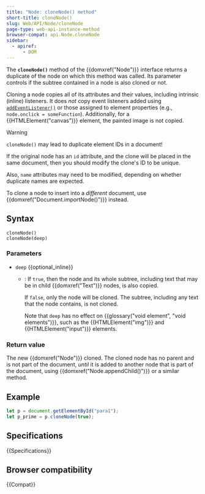 ```yaml
---
title: "Node: cloneNode() method"
short-title: cloneNode()
slug: Web/API/Node/cloneNode
page-type: web-api-instance-method
browser-compat: api.Node.cloneNode
sidebar:
  - apiref:
      - DOM
---
```


The **`cloneNode()`** method of the {{domxref("Node")}} interface
returns a duplicate of the node on which this method was called.
Its parameter controls if the subtree contained in a node is also cloned or not.

Cloning a node copies all of its attributes and their values,
including intrinsic (inline) listeners. It does _not_ copy event listeners added
using [`addEventListener()`](/en-US/docs/Web/API/EventTarget/addEventListener) or
those assigned to element properties (e.g., `node.onclick = someFunction`).
Additionally, for a {{HTMLElement("canvas")}} element, the painted image is not copied.

> [!WARNING]
> `cloneNode()` may lead to duplicate element IDs in a document!
>
> If the original node has an `id` attribute, and the clone
> will be placed in the same document, then you should modify the clone's ID to be
> unique.
>
> Also, `name` attributes may need to be modified,
> depending on whether duplicate names are expected.

To clone a node to insert into a _different_ document, use
{{domxref("Document.importNode()")}} instead.

## Syntax

```js-nolint
cloneNode()
cloneNode(deep)
```

### Parameters

- `deep` {{optional_inline}}
  - : If `true`, then the node and its whole subtree,
    including text that may be in child {{domxref("Text")}} nodes,
    is also copied.

    If `false`, only the node will be cloned.
    The subtree, including any text that the node contains, is not cloned.

    Note that `deep` has no effect on {{glossary("void element", "void elements")}},
    such as the {{HTMLElement("img")}} and {{HTMLElement("input")}} elements.

### Return value

The new {{domxref("Node")}} cloned.
The cloned node has no parent and is not part of the document,
_until_ it is added to another node that is part of the document,
using {{domxref("Node.appendChild()")}} or a similar method.

## Example

```js
let p = document.getElementById("para1");
let p_prime = p.cloneNode(true);
```

## Specifications

{{Specifications}}

## Browser compatibility

{{Compat}}
